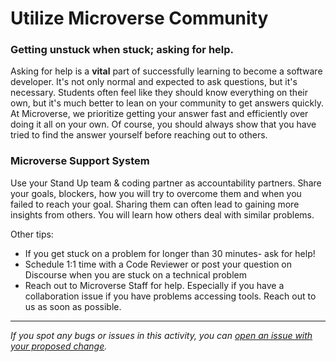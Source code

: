 # Utilize Microverse Community

### Getting unstuck when stuck; asking for help.

Asking for help is a **vital** part of successfully learning to become a software developer. It's not only normal and expected to ask questions, but it's necessary. Students often feel like they should know everything on their own, but it's much better to lean on your community to get answers quickly. At Microverse, we prioritize getting your answer fast and efficiently over doing it all on your own. Of course, you should always show that you have tried to find the answer yourself before reaching out to others.

### Microverse Support System

Use your Stand Up team & coding partner as accountability partners. Share your goals, blockers, how you will try to overcome them and when you failed to reach your goal. Sharing them can often lead to gaining more insights from others. You will learn how others deal with similar problems.

Other tips:

- If you get stuck on a problem for longer than 30 minutes- ask for help!
- Schedule 1:1 time with a Code Reviewer or post your question on Discourse when you are stuck on a technical problem
- Reach out to Microverse Staff for help. Especially if you have a collaboration issue if you have problems accessing tools. Reach out to us as soon as possible.



------

_If you spot any bugs or issues in this activity, you can [open an issue with your proposed change](https://github.com/microverseinc/curriculum-transversal-skills/blob/main/git-github/articles/open_issue.md)._
